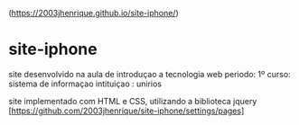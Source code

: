 (https://2003jhenrique.github.io/site-iphone/)

# site-iphone
site desenvolvido na aula de introduçao a tecnologia web
periodo: 1º
curso: sistema de informaçao
intituiçao : unirios

site implementado com HTML e CSS, utilizando a biblioteca jquery
[https://github.com/2003jhenrique/site-iphone/settings/pages]
